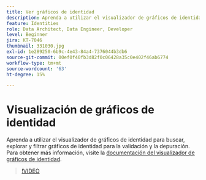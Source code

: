 ```yaml
---
title: Ver gráficos de identidad
description: Aprenda a utilizar el visualizador de gráficos de identidad para buscar, explorar y filtrar gráficos de identidad para la validación y la depuración.
feature: Identities
role: Data Architect, Data Engineer, Developer
level: Beginner
jira: KT-7046
thumbnail: 331030.jpg
exl-id: 1e289250-6b9c-4e43-84a4-7376044b3db6
source-git-commit: 00ef0f40fb3d82f0c06428a35c0e402f46ab6774
workflow-type: tm+mt
source-wordcount: '63'
ht-degree: 15%

---
```


# Visualización de gráficos de identidad

Aprenda a utilizar el visualizador de gráficos de identidad para buscar, explorar y filtrar gráficos de identidad para la validación y la depuración. Para obtener más información, visite la [documentación del visualizador de gráficos de identidad](https://experienceleague.adobe.com/docs/experience-platform/identity/ui/identity-graph-viewer.html?lang=es).

>[!VIDEO](https://video.tv.adobe.com/v/331030?learn=on)


